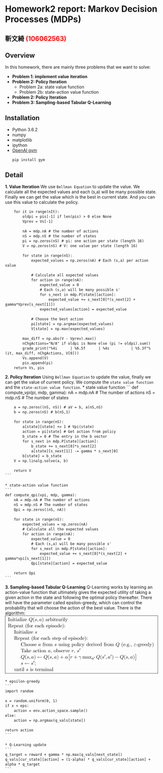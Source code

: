 # Homework2 report: Markov Decision Processes (MDPs) 
## 靳文綺 <span style="color:red">(106062563)</span>

## Overview
In this homework, there are mainly three problems that we want to solve:
* <b>Problem 1: implement value iteration</b> 
* <b>Problem 2: Policy Iteration</b>
	* Problem 2a: state value function
	* Problem 2b: state-action value function
* <b>Problem 2: Policy Iteration</b>
* <b>Problem 3: Sampling-based Tabular Q-Learning</b>



## Installation
* Python 3.6.2
* numpy
* matplotlib
* ipython
* [OpenAI gym](https://github.com/openai/gym)
	```
	pip install gym
	```
	
	
## Detail
<b>1. Value Iteration</b>
We use `Bellman Equation` to update the value. We calculate all the expected values and each (s,a) will be many possible state.
Finally we can get the value which is the best in current state. And you can use this value to calculate the policy.

```
    for it in range(nIt):
        oldpi = pis[-1] if len(pis) > 0 else None 
        Vprev = Vs[-1] 
        
        nA = mdp.nA # the number of actions
        nS = mdp.nS # the number of states
        pi = np.zeros(nS) # pi: one action per state (length 16)
        V = np.zeros(nS) # V: one value per state (length 16)
        
        for state in range(nS):
            expected_values = np.zeros(nA) # Each (s,a) per action value
            
            # Calculate all expected values
            for action in range(nA):
                expected_value = 0
                # Each (s,a) will be many possible s'
                for s_next in mdp.P[state][action]:
                    expected_value += s_next[0]*(s_next[2] + gamma*Vprev[s_next[1]])
                expected_values[action] = expected_value
            
            # Choose the best action
            pi[state] = np.argmax(expected_values)
            V[state] = np.max(expected_values)
            
        max_diff = np.abs(V - Vprev).max()
        nChgActions="N/A" if oldpi is None else (pi != oldpi).sum()
        grade_print("%4i      | %6.5f      | %4s          | %5.3f"%(it, max_diff, nChgActions, V[0]))
        Vs.append(V)
        pis.append(pi)
    return Vs, pis
```

<b>2. Policy Iteration</b>
Using `Bellman Equation` to update the value, finally we can get the value of current policy. We compute the `state value function` and the `state-action value function`.
	* state value function
	```
	def compute_vpi(pi, mdp, gamma):
		nA = mdp.nA # The number of actions
		nS = mdp.nS # The number of states
		
		a = np.zeros((nS, nS)) # aV = b, a(nS,nS)
		b = np.zeros(nS) # b(nS,1)
		
		for state in range(nS):
			a[state][state] += 1 # Vpi(state)
			action = pi[state] # Get action from policy
			b_state = 0 # The entry in the b vector
			for s_next in mdp.P[state][action]:
				b_state += s_next[0]*s_next[2]
				a[state][s_next[1]] -= gamma * s_next[0] 
			b[state] = b_state    						
		V = np.linalg.solve(a, b)
		
		return V
	```

	* state-action value function
	```
	def compute_qpi(vpi, mdp, gamma):
		nA = mdp.nA # The number of actions
		nS = mdp.nS # The number of states
		Qpi = np.zeros((nS, nA))
		
		for state in range(nS):
			expected_values = np.zeros(nA)
			# Calculate all the expected values
			for action in range(nA):
				expected_value = 0
				# Each (s,a) will be many possible s'
				for s_next in mdp.P[state][action]:
					expected_value += s_next[0]*(s_next[2] + gamma*vpi[s_next[1]])
				Qpi[state][action] = expected_value
		  
		return Qpi
	```

<b>3. Sampling-based Tabular Q-Learning</b>
Q-Learning works by learning an action-value function that ultimately gives the expected utility of taking a given action in the state and following the optimal policy thereafter.
There will have the parameter called epsilon-greedy, which can control the probability that will choose the action of the best value.
There is the algorithm:
![Q-Learning algorithm](Q-Learning.png)

	* epsilon-greedy
	```
	import random

    x = random.uniform(0, 1)
    if x < eps:
        action = env.action_space.sample()
    else:
        action = np.argmax(q_vals[state])
    
    return action
	```
	
	* Q-Learning update
	```
	q_target = reward + gamma * np.max(q_vals[next_state])
    q_vals[cur_state][action] = (1-alpha) * q_vals[cur_state][action] + alpha * q_target
	```
